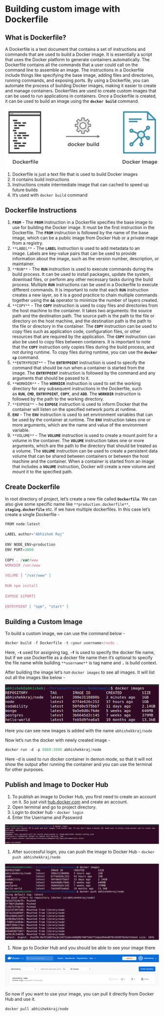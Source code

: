 # Building custom image with Dockerfile

## What is Dockerfile?

A Dockerfile is a text document that contains a set of instructions and commands that are used to build a Docker image. It is essentially a script that uses the Docker platform to generate containers automatically. The Dockerfile contains all the commands that a user could call on the command line to assemble an image. The instructions in a Dockerfile include things like specifying the base image, adding files and directories, running commands, and exposing ports. By using a Dockerfile, you can automate the process of building Docker images, making it easier to create and manage containers. Dockerfiles are used to create custom images that can be used to run applications in containers. Once a Dockerfile is created, it can be used to build an image using the **`docker build`**
command.

![Screenshot from 2023-04-22 12-31-43.png](Building%20custom%20image%20with%20Dockerfile%20773781c9148b438d81a3e3864f7485df/Screenshot_from_2023-04-22_12-31-43.png)

1. Dockerfile is just a text file that is used to build Docker images
2. It contains build instructions
3. Instructions create intermediate image that can cached to speed up future builds
4. It’s used with `docker build` command

## Dockerfile Instructions

1. **`FROM`** - The **`FROM`** instruction in a Dockerfile specifies the base image to use for building the Docker image. It must be the first instruction in the Dockerfile. The **`FROM`** instruction is followed by the name of the base image, which can be a public image from Docker Hub or a private image from a registry.
2. `**LABEL**` - The **`LABEL`** instruction is used to add metadata to an image. Labels are key-value pairs that can be used to provide information about the image, such as the version number, description, or maintainer.
3. `**RUN**` - The **`RUN`** instruction is used to execute commands during the build process. It can be used to install packages, update the system, download files, or perform any other necessary tasks during the build process. Multiple **`RUN`** instructions can be used in a Dockerfile to execute different commands. It is important to note that each **`RUN`** instruction creates a new layer, so it is a good practice to chain multiple commands together using the **`&&`** operator to minimize the number of layers created.
4. `**COPY**` - The **`COPY`** instruction is used to copy files and directories from the host machine to the container. It takes two arguments: the source path and the destination path. The source path is the path to the file or directory on the host machine, and the destination path is the path to the file or directory in the container. The **`COPY`** instruction can be used to copy files such as application code, configuration files, or other resources that are required by the application. The **`COPY`** instruction can also be used to copy files between containers. It is important to note that the **`COPY`** instruction only copies files during the build process, and not during runtime. To copy files during runtime, you can use the **`docker cp`** command.
5. `**ENTRYPOINT**` - The **`ENTRYPOINT`** instruction is used to specify the command that should be run when a container is started from the image. The **`ENTRYPOINT`** instruction is followed by the command and any arguments that should be passed to it.
6. `**WORKDIR**` - The **`WORKDIR`** instruction is used to set the working directory for any subsequent instructions in the Dockerfile, such as **`RUN`**, **`CMD`**, **`ENTRYPOINT`**, **`COPY`**, and **`ADD`**. The **`WORKDIR`** instruction is followed by the path to the working directory.
7. `**EXPOSE**` - he **`EXPOSE`** instruction is used to inform Docker that the container will listen on the specified network ports at runtime.
8. **`ENV`** - The **`ENV`** instruction is used to set environment variables that can be used by the container at runtime. The **`ENV`** instruction takes one or more arguments, which are the name and value of the environment variable.
9. `**VOLUME**` - The **`VOLUME`** instruction is used to create a mount point for a volume in the container. The **`VOLUME`** instruction takes one or more arguments, which are the path to the directory that should be treated as a volume. The **`VOLUME`** instruction can be used to create a persistent data volume that can be shared between containers or between the host machine and the container. When a container is started from an image that includes a **`VOLUME`** instruction, Docker will create a new volume and mount it to the specified path.

## Create Dockerfile

In root directory of project, let’s create a new file called **`Dockerfile`**. We can also give some specific name like `**production.dockerfile**`, **`staging.dockerfile`** etc. if we have multiple dockerfiles. In this case let’s create a single Dockerfile - 

```jsx
FROM node:latest

LABEL author="Abhishek Raj"

ENV NODE_ENV=production
ENV PORT=3000

COPY . /var/www
WORKDIR /var/www

VOLUME [ "/var/www" ]

RUN npm install

EXPOSE ${PORT}

ENTRYPOINT [ "npm", "start" ]
```

## Building a Custom Image

To build a custom image, we can use the command below -

```jsx
docker build -f Dockerfile -t <your username>/node .
```

Here, **`-t`** used for assigning tag, **`-f`** is used to specify the docker file name, but if we use Dockerfile as a docker file name then it’s optional to specify the file name while building `**username**` is tag name and **`.`** is build context.

After building the image let’s run `docker images` to see all images. It will list out all the images like below -

![Screenshot from 2023-04-22 15-13-57.png](Building%20custom%20image%20with%20Dockerfile%20773781c9148b438d81a3e3864f7485df/Screenshot_from_2023-04-22_15-13-57.png)

Here you can see new images is added with the name `abhishekkraj/node`

Now let’s run the docker with newly created image -

```jsx
docker run -d -p 8080:3000 abhishekkraj/node
```

Here -d is used to run docker container in demon mode, so that it will not show the output after running the container and you can use the terminal for other purposes. 

## Publish and Image to Docker Hub

1. To publish an image to Docker Hub, you first need to create an account on it. So just visit [hub.docker.com](http://hub.docker.com) and create an account.
2. Open terminal and go to project directory.
3. Login to docker hub - `docker login`
4. Enter the Username and Password

![Screenshot from 2023-04-22 20-34-54.png](Building%20custom%20image%20with%20Dockerfile%20773781c9148b438d81a3e3864f7485df/Screenshot_from_2023-04-22_20-34-54.png)

1. After successful login, you can push the image to Docker Hub - `docker push abhishekkraj/node`

![Screenshot from 2023-04-22 20-38-51.png](Building%20custom%20image%20with%20Dockerfile%20773781c9148b438d81a3e3864f7485df/Screenshot_from_2023-04-22_20-38-51.png)

1. Now go to Docker Hub and you should be able to see your image there

![Screenshot from 2023-04-22 20-41-25.png](Building%20custom%20image%20with%20Dockerfile%20773781c9148b438d81a3e3864f7485df/Screenshot_from_2023-04-22_20-41-25.png)

So now if you want to use your image, you can pull it directly from Docker Hub and use it.

`docker pull abhishekkraj/node`